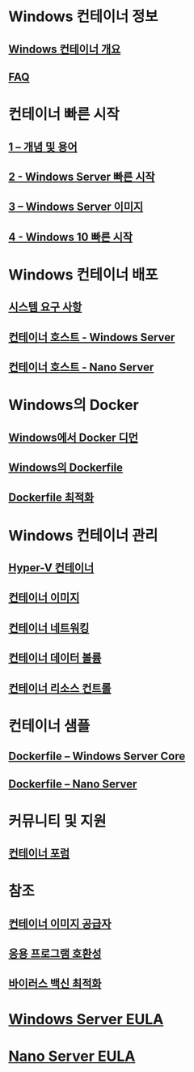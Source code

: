 # Windows 컨테이너 정보
## [Windows 컨테이너 개요](about/about_overview.md)
## [FAQ](about/faq.md)

# 컨테이너 빠른 시작
## [1 – 개념 및 용어](quick_start/quick_start.md)
## [2 - Windows Server 빠른 시작](quick_start/quick_start_windows_server.md)
## [3 – Windows Server 이미지](quick_start/quick_start_images.md)
## [4 - Windows 10 빠른 시작](quick_start/quick_start_windows_10.md)

# Windows 컨테이너 배포
## [시스템 요구 사항](deployment/system_requirements.md)
## [컨테이너 호스트 - Windows Server](deployment/deployment.md)
## [컨테이너 호스트 - Nano Server](deployment/deployment_nano.md)

# Windows의 Docker
## [Windows에서 Docker 디먼](docker/configure_docker_daemon.md)
## [Windows의 Dockerfile](docker/manage_windows_dockerfile.md)
## [Dockerfile 최적화](docker/optimize_windows_dockerfile.md)

# Windows 컨테이너 관리
## [Hyper-V 컨테이너](management/hyperv_container.md)
## [컨테이너 이미지](management/manage_images.md)
## [컨테이너 네트워킹](management/container_networking.md)
## [컨테이너 데이터 볼륨](management/manage_data.md)
## [컨테이너 리소스 컨트롤](management/manage_resources.md)

# 컨테이너 샘플
## [Dockerfile – Windows Server Core](https://github.com/Microsoft/Virtualization-Documentation/tree/master/windows-container-samples/windowsservercore)
## [Dockerfile – Nano Server](https://github.com/Microsoft/Virtualization-Documentation/tree/master/windows-container-samples/nanoserver)

# 커뮤니티 및 지원
## [컨테이너 포럼](https://social.msdn.microsoft.com/Forums/en-US/home?forum=windowscontainers)

# 참조
## [컨테이너 이미지 공급자](https://github.com/PowerShell/ContainerProvider)
## [응용 프로그램 호환성](reference/app_compat.md)
## [바이러스 백신 최적화](https://msdn.microsoft.com/en-us/windows/hardware/drivers/ifs/anti-virus-optimization-for-windows-containers)
# [Windows Server EULA](EULA.md)
# [Nano Server EULA](Nano_EULA.md)



<!--HONumber=Jun16_HO4-->


